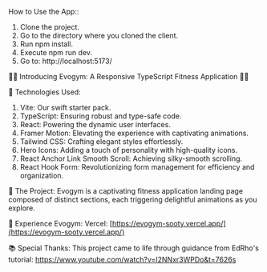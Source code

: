 How to Use the App::

1. Clone the project.
2. Go to the directory where you cloned the client.
3. Run npm install.
4. Execute npm run dev.
5. Go to: http://localhost:5173/

🏋️‍♀️ Introducing Evogym: A Responsive TypeScript Fitness Application 🏋️‍♂️

🚀 Technologies Used:
1. Vite: Our swift starter pack.
2. TypeScript: Ensuring robust and type-safe code.
3. React: Powering the dynamic user interfaces.
4. Framer Motion: Elevating the experience with captivating animations.
5. Tailwind CSS: Crafting elegant styles effortlessly.
6. Hero Icons: Adding a touch of personality with high-quality icons.
7. React Anchor Link Smooth Scroll: Achieving silky-smooth scrolling.
8. React Hook Form: Revolutionizing form management for efficiency and organization.

🎯 The Project:
Evogym is a captivating fitness application landing page composed of distinct sections, 
each triggering delightful animations as you explore. 

🔗 Experience Evogym:
Vercel: [https://evogym-sooty.vercel.app/](https://evogym-sooty.vercel.app/)


📚 Special Thanks:
This project came to life through guidance from EdRho's tutorial: 
https://www.youtube.com/watch?v=I2NNxr3WPDo&t=7626s




